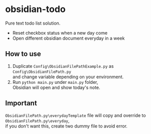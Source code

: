 # obsidian-todo
Pure text todo list solution.

- Reset checkbox status when a new day come
- Open different obsidian document everyday in a week

## How to use

1. Duplicate `Config\ObsidianFilePathExample.py` as `Config\ObsidianFilePath.py`  
and change variable depending on your environment.
1. Run `python main.py` under `main.py` folder,  
Obsidian will open and show today's note.

## Important

`ObsidianFilePath.py\everydayTemplate` file will copy and override to `ObsidianFilePath.py\everyday`,  
if you don't want this, create two dummy file to avoid error.
